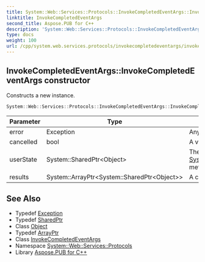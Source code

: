 ```yaml
---
title: System::Web::Services::Protocols::InvokeCompletedEventArgs::InvokeCompletedEventArgs constructor
linktitle: InvokeCompletedEventArgs
second_title: Aspose.PUB for C++
description: 'System::Web::Services::Protocols::InvokeCompletedEventArgs::InvokeCompletedEventArgs constructor. Constructs a new instance in C++.'
type: docs
weight: 100
url: /cpp/system.web.services.protocols/invokecompletedeventargs/invokecompletedeventargs/
---
```

## InvokeCompletedEventArgs::InvokeCompletedEventArgs constructor


Constructs a new instance.

```cpp
System::Web::Services::Protocols::InvokeCompletedEventArgs::InvokeCompletedEventArgs(Exception error, bool cancelled, System::SharedPtr<Object> userState, System::ArrayPtr<System::SharedPtr<Object>> results)
```


| Parameter | Type | Description |
| --- | --- | --- |
| error | Exception | Any error that occurred during an asynchronous operation. |
| cancelled | bool | A value that indicates if an asynchronous operation is canceled. |
| userState | System::SharedPtr\<Object\> | The optional user-supplied state object passed to the [System.ComponentModel.BackgroundWorker.RunWorkerAsync](../../../system.componentmodel/backgroundworker/runworkerasync/)([System.Object](../../../system/object/)) method. |
| results | System::ArrayPtr\<System::SharedPtr\<Object\>\> | A collection of asynchronous operation results. |

## See Also

* Typedef [Exception](../../../system/exception/)
* Typedef [SharedPtr](../../../system/sharedptr/)
* Class [Object](../../../system/object/)
* Typedef [ArrayPtr](../../../system/arrayptr/)
* Class [InvokeCompletedEventArgs](../)
* Namespace [System::Web::Services::Protocols](../../)
* Library [Aspose.PUB for C++](../../../)
